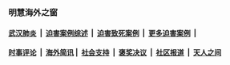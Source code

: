 
### 明慧海外之窗

####  [武汉肺炎](indexes/365.md?t=02040900) &nbsp;|&nbsp;  [迫害案例综述](indexes/328.md?t=02040900) &nbsp;|&nbsp; [迫害致死案例](indexes/277.md?t=02040900)  &nbsp;|&nbsp; [更多迫害案例](indexes/81.md?t=02040900)  &nbsp;|&nbsp; 
####  [时事评论](indexes/251.md?t=02040900) &nbsp;|&nbsp; [海外简讯](indexes/245.md?t=02040900)&nbsp;|&nbsp;  [社会支持](indexes/140.md?t=02040900) &nbsp;|&nbsp; [褒奖决议](indexes/282.md?t=02040900) &nbsp;|&nbsp; [社区报道](indexes/91.md?t=02040900)  &nbsp;|&nbsp; [天人之间](indexes/78.md?t=02040900) 

